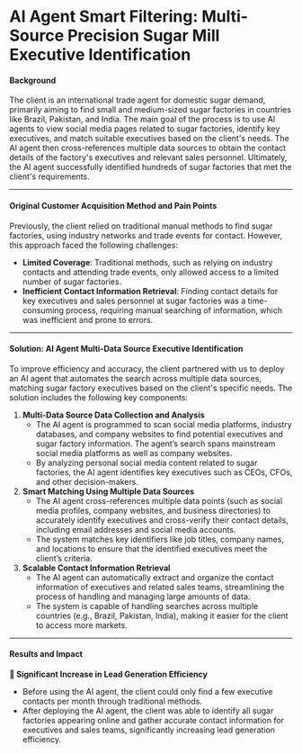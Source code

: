 # AI Agent Smart Filtering: Multi-Source Precision Sugar Mill Executive Identification

#### **Background**

The client is an international trade agent for domestic sugar demand, primarily aiming to find small and medium-sized sugar factories in countries like Brazil, Pakistan, and India. The main goal of the process is to use AI agents to view social media pages related to sugar factories, identify key executives, and match suitable executives based on the client's needs. The AI agent then cross-references multiple data sources to obtain the contact details of the factory's executives and relevant sales personnel. Ultimately, the AI agent successfully identified hundreds of sugar factories that met the client's requirements.

***

#### **Original Customer Acquisition Method and Pain Points**

Previously, the client relied on traditional manual methods to find sugar factories, using industry networks and trade events for contact. However, this approach faced the following challenges:

* **Limited Coverage**: Traditional methods, such as relying on industry contacts and attending trade events, only allowed access to a limited number of sugar factories.
* **Inefficient Contact Information Retrieval**: Finding contact details for key executives and sales personnel at sugar factories was a time-consuming process, requiring manual searching of information, which was inefficient and prone to errors.

***

#### **Solution: AI Agent Multi-Data Source Executive Identification**

To improve efficiency and accuracy, the client partnered with us to deploy an AI agent that automates the search across multiple data sources, matching sugar factory executives based on the client's specific needs. The solution includes the following key components:

1. **Multi-Data Source Data Collection and Analysis**
   * The AI agent is programmed to scan social media platforms, industry databases, and company websites to find potential executives and sugar factory information. The agent’s search spans mainstream social media platforms as well as company websites.
   * By analyzing personal social media content related to sugar factories, the AI agent identifies key executives such as CEOs, CFOs, and other decision-makers.
2. **Smart Matching Using Multiple Data Sources**
   * The AI agent cross-references multiple data points (such as social media profiles, company websites, and business directories) to accurately identify executives and cross-verify their contact details, including email addresses and social media accounts.
   * The system matches key identifiers like job titles, company names, and locations to ensure that the identified executives meet the client’s criteria.
3. **Scalable Contact Information Retrieval**
   * The AI agent can automatically extract and organize the contact information of executives and related sales teams, streamlining the process of handling and managing large amounts of data.
   * The system is capable of handling searches across multiple countries (e.g., Brazil, Pakistan, India), making it easier for the client to access more markets.

***

#### **Results and Impact**

**🚀 Significant Increase in Lead Generation Efficiency**

* Before using the AI agent, the client could only find a few executive contacts per month through traditional methods.
* After deploying the AI agent, the client was able to identify all sugar factories appearing online and gather accurate contact information for executives and sales teams, significantly increasing lead generation efficiency.
